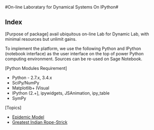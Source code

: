 #On-line Laboratary for Dynamical Systems On IPython#

## Index
[Purpose of package]
avail ubiquitous on-line Lab for Dynamic Lab, with minimal resources but unlimit gains.

To implement the platform, we use the following Python and IPython (notebook interface) as the user interface on the top of power Python computing environment. Sources can be re-used on Sage Notebook.

[Python Modules Requirement]
 
* Python - 2.7.x, 3.4.x
* SciPy/NumPy
* Matplotlib+ IVisual
* IPython (2.+], ipywidgets, JSAnimation, ipy_table
* SymPy


[Topics]
- [Epidemic Model](DiffEq/0-Basics.ipynb)
- [Greatest Indian Rope-Strick](Sim/index.ipynb)
